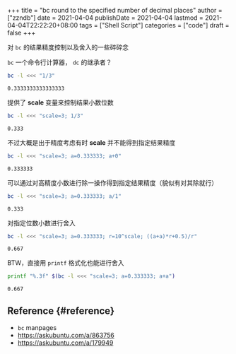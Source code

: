 +++
title = "bc round to the specified number of decimal places"
author = ["zzndb"]
date = 2021-04-04
publishDate = 2021-04-04
lastmod = 2021-04-04T22:22:20+08:00
tags = ["Shell Script"]
categories = ["code"]
draft = false
+++

对 `bc` 的结果精度控制以及舍入的一些碎碎念

<!--more-->

`bc` 一个命令行计算器， `dc` 的继承者？

```bash
bc -l <<< "1/3"
```

```text
0.3333333333333333
```

提供了 **scale** 变量来控制结果小数位数

```bash
bc -l <<< "scale=3; 1/3"
```

```text
0.333
```

不过大概是出于精度考虑有时 **scale** 并不能得到指定结果精度

```bash
bc -l <<< "scale=3; a=0.333333; a+0"
```

```text
0.333333
```

可以通过对高精度小数进行除一操作得到指定结果精度（貌似有对其除就行）

```bash
bc -l <<< "scale=3; a=0.333333; a/1"
```

```text
0.333
```

对指定位数小数进行舍入

```bash
bc -l <<< "scale=3; a=0.333333; r=10^scale; ((a+a)*r+0.5)/r"
```

```text
0.667
```

BTW，直接用 `printf` 格式化也能进行舍入

```bash
printf "%.3f" $(bc -l <<< "scale=3; a=0.333333; a+a")
```

```text
0.667
```


## Reference {#reference}

-   `bc` manpages
-   <https://askubuntu.com/a/863756>
-   <https://askubuntu.com/a/179949>
